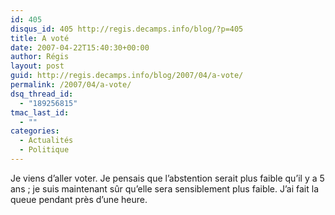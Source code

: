 ```yaml
---
id: 405
disqus_id: 405 http://regis.decamps.info/blog/?p=405
title: A voté
date: 2007-04-22T15:40:30+00:00
author: Régis
layout: post
guid: http://regis.decamps.info/blog/2007/04/a-vote/
permalink: /2007/04/a-vote/
dsq_thread_id:
  - "189256815"
tmac_last_id:
  - ""
categories:
  - Actualités
  - Politique
---
```

Je viens d’aller voter. Je pensais que l’abstention serait plus faible qu’il y a 5 ans ; je suis maintenant sûr qu’elle sera sensiblement plus faible. J’ai fait la queue pendant près d’une heure.
